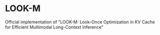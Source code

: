 # LOOK-M
Official implementation of "LOOK-M: Look-Once Optimization in KV Cache for Efficient Multimodal Long-Context Inference"
